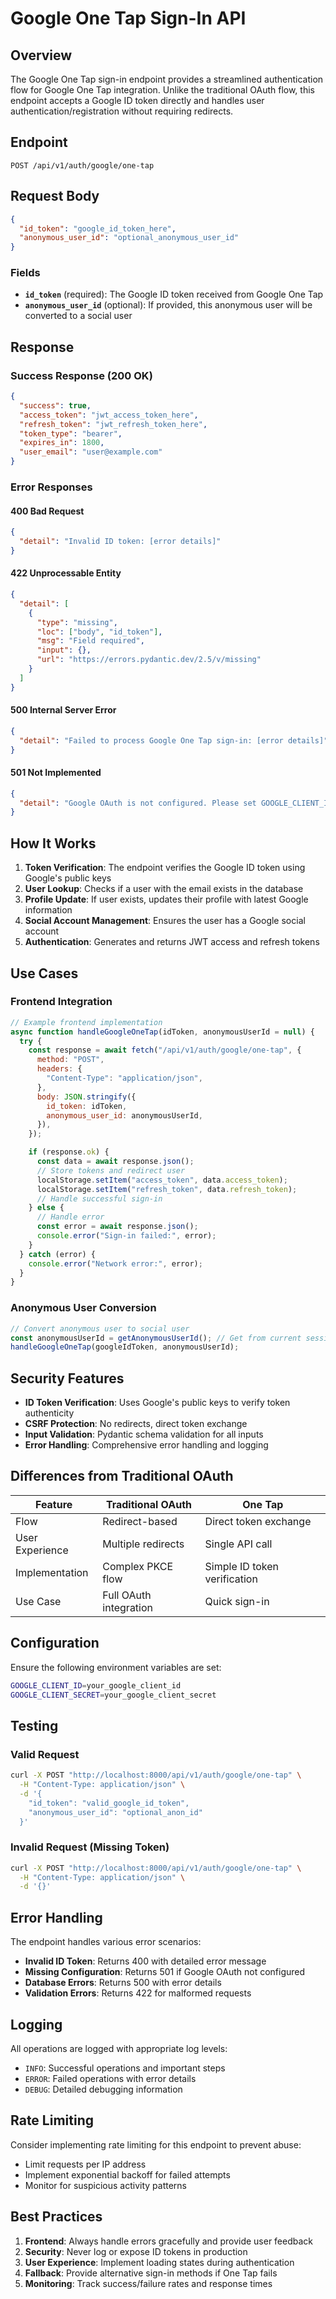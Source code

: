 # Google One Tap Sign-In API

## Overview

The Google One Tap sign-in endpoint provides a streamlined authentication flow for Google One Tap integration. Unlike the traditional OAuth flow, this endpoint accepts a Google ID token directly and handles user authentication/registration without requiring redirects.

## Endpoint

```
POST /api/v1/auth/google/one-tap
```

## Request Body

```json
{
  "id_token": "google_id_token_here",
  "anonymous_user_id": "optional_anonymous_user_id"
}
```

### Fields

- **`id_token`** (required): The Google ID token received from Google One Tap
- **`anonymous_user_id`** (optional): If provided, this anonymous user will be converted to a social user

## Response

### Success Response (200 OK)

```json
{
  "success": true,
  "access_token": "jwt_access_token_here",
  "refresh_token": "jwt_refresh_token_here",
  "token_type": "bearer",
  "expires_in": 1800,
  "user_email": "user@example.com"
}
```

### Error Responses

#### 400 Bad Request

```json
{
  "detail": "Invalid ID token: [error details]"
}
```

#### 422 Unprocessable Entity

```json
{
  "detail": [
    {
      "type": "missing",
      "loc": ["body", "id_token"],
      "msg": "Field required",
      "input": {},
      "url": "https://errors.pydantic.dev/2.5/v/missing"
    }
  ]
}
```

#### 500 Internal Server Error

```json
{
  "detail": "Failed to process Google One Tap sign-in: [error details]"
}
```

#### 501 Not Implemented

```json
{
  "detail": "Google OAuth is not configured. Please set GOOGLE_CLIENT_ID and GOOGLE_CLIENT_SECRET."
}
```

## How It Works

1. **Token Verification**: The endpoint verifies the Google ID token using Google's public keys
2. **User Lookup**: Checks if a user with the email exists in the database
3. **Profile Update**: If user exists, updates their profile with latest Google information
4. **Social Account Management**: Ensures the user has a Google social account
5. **Authentication**: Generates and returns JWT access and refresh tokens

## Use Cases

### Frontend Integration

```javascript
// Example frontend implementation
async function handleGoogleOneTap(idToken, anonymousUserId = null) {
  try {
    const response = await fetch("/api/v1/auth/google/one-tap", {
      method: "POST",
      headers: {
        "Content-Type": "application/json",
      },
      body: JSON.stringify({
        id_token: idToken,
        anonymous_user_id: anonymousUserId,
      }),
    });

    if (response.ok) {
      const data = await response.json();
      // Store tokens and redirect user
      localStorage.setItem("access_token", data.access_token);
      localStorage.setItem("refresh_token", data.refresh_token);
      // Handle successful sign-in
    } else {
      // Handle error
      const error = await response.json();
      console.error("Sign-in failed:", error);
    }
  } catch (error) {
    console.error("Network error:", error);
  }
}
```

### Anonymous User Conversion

```javascript
// Convert anonymous user to social user
const anonymousUserId = getAnonymousUserId(); // Get from current session
handleGoogleOneTap(googleIdToken, anonymousUserId);
```

## Security Features

- **ID Token Verification**: Uses Google's public keys to verify token authenticity
- **CSRF Protection**: No redirects, direct token exchange
- **Input Validation**: Pydantic schema validation for all inputs
- **Error Handling**: Comprehensive error handling and logging

## Differences from Traditional OAuth

| Feature         | Traditional OAuth      | One Tap                      |
| --------------- | ---------------------- | ---------------------------- |
| Flow            | Redirect-based         | Direct token exchange        |
| User Experience | Multiple redirects     | Single API call              |
| Implementation  | Complex PKCE flow      | Simple ID token verification |
| Use Case        | Full OAuth integration | Quick sign-in                |

## Configuration

Ensure the following environment variables are set:

```bash
GOOGLE_CLIENT_ID=your_google_client_id
GOOGLE_CLIENT_SECRET=your_google_client_secret
```

## Testing

### Valid Request

```bash
curl -X POST "http://localhost:8000/api/v1/auth/google/one-tap" \
  -H "Content-Type: application/json" \
  -d '{
    "id_token": "valid_google_id_token",
    "anonymous_user_id": "optional_anon_id"
  }'
```

### Invalid Request (Missing Token)

```bash
curl -X POST "http://localhost:8000/api/v1/auth/google/one-tap" \
  -H "Content-Type: application/json" \
  -d '{}'
```

## Error Handling

The endpoint handles various error scenarios:

- **Invalid ID Token**: Returns 400 with detailed error message
- **Missing Configuration**: Returns 501 if Google OAuth not configured
- **Database Errors**: Returns 500 with error details
- **Validation Errors**: Returns 422 for malformed requests

## Logging

All operations are logged with appropriate log levels:

- `INFO`: Successful operations and important steps
- `ERROR`: Failed operations with error details
- `DEBUG`: Detailed debugging information

## Rate Limiting

Consider implementing rate limiting for this endpoint to prevent abuse:

- Limit requests per IP address
- Implement exponential backoff for failed attempts
- Monitor for suspicious activity patterns

## Best Practices

1. **Frontend**: Always handle errors gracefully and provide user feedback
2. **Security**: Never log or expose ID tokens in production
3. **User Experience**: Implement loading states during authentication
4. **Fallback**: Provide alternative sign-in methods if One Tap fails
5. **Monitoring**: Track success/failure rates and response times
